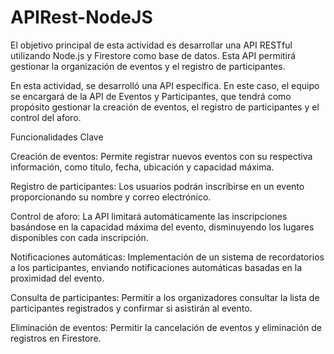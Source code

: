 # APIRest-NodeJS
El objetivo principal de esta actividad es desarrollar una API RESTful utilizando Node.js y Firestore como base de datos. Esta API permitirá gestionar la organización de eventos y el registro de participantes. 

En esta actividad, se desarrolló una API específica. En este caso, el equipo se encargará de la API de Eventos y Participantes, que tendrá como propósito gestionar la creación de eventos, el registro de participantes y el control del aforo.

Funcionalidades Clave

Creación de eventos: Permite registrar nuevos eventos con su respectiva información, como título, fecha, ubicación y capacidad máxima.

Registro de participantes: Los usuarios podrán inscribirse en un evento proporcionando su nombre y correo electrónico.

Control de aforo: La API limitará automáticamente las inscripciones basándose en la capacidad máxima del evento, disminuyendo los lugares disponibles con cada inscripción.

Notificaciones automáticas: Implementación de un sistema de recordatorios a los participantes, enviando notificaciones automáticas basadas en la proximidad del evento.

Consulta de participantes: Permitir a los organizadores consultar la lista de participantes registrados y confirmar si asistirán al evento.

Eliminación de eventos: Permitir la cancelación de eventos y eliminación de registros en Firestore.
